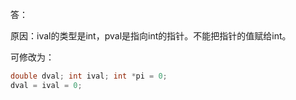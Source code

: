 答：

原因：ival的类型是int，pval是指向int的指针。不能把指针的值赋给int。

可修改为：

```cpp
double dval; int ival; int *pi = 0;
dval = ival = 0;
```

